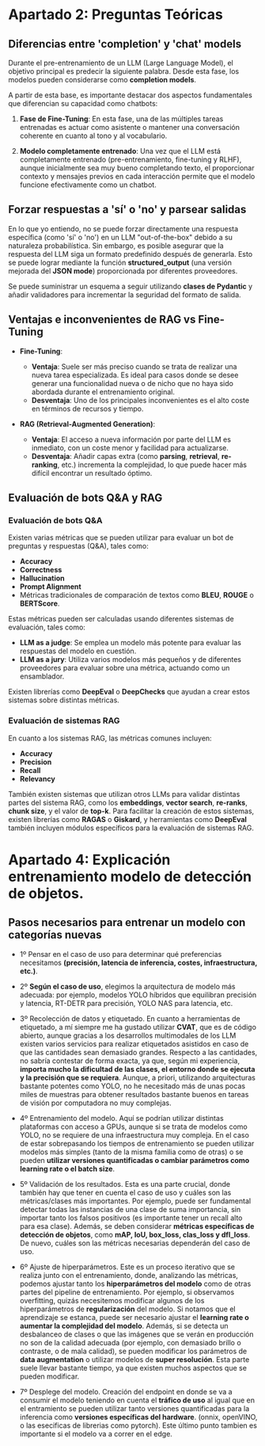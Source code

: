 # Apartado 2: Preguntas Teóricas

## Diferencias entre 'completion' y 'chat' models

Durante el pre-entrenamiento de un LLM (Large Language Model), el objetivo principal es predecir la siguiente palabra. Desde esta fase, los modelos pueden considerarse como **completion models**.

A partir de esta base, es importante destacar dos aspectos fundamentales que diferencian su capacidad como chatbots:

1. **Fase de Fine-Tuning**: En esta fase, una de las múltiples tareas entrenadas es actuar como asistente o mantener una conversación coherente en cuanto al tono y al vocabulario.
   
2. **Modelo completamente entrenado**: Una vez que el LLM está completamente entrenado (pre-entrenamiento, fine-tuning y RLHF), aunque inicialmente sea muy bueno completando texto, el proporcionar contexto y mensajes previos en cada interacción permite que el modelo funcione efectivamente como un chatbot.

## Forzar respuestas a 'sí' o 'no' y parsear salidas

En lo que yo entiendo, no se puede forzar directamente una respuesta específica (como 'sí' o 'no') en un LLM "out-of-the-box" debido a su naturaleza probabilística. Sin embargo, es posible asegurar que la respuesta del LLM siga un formato predefinido después de generarla. Esto se puede lograr mediante la función **structured_output** (una versión mejorada del **JSON mode**) proporcionada por diferentes proveedores.

Se puede suministrar un esquema a seguir utilizando **clases de Pydantic** y añadir validadores para incrementar la seguridad del formato de salida.

## Ventajas e inconvenientes de RAG vs Fine-Tuning

- **Fine-Tuning**:
  - **Ventaja**: Suele ser más preciso cuando se trata de realizar una nueva tarea especializada. Es ideal para casos donde se desee generar una funcionalidad nueva o de nicho que no haya sido abordada durante el entrenamiento original.
  - **Desventaja**: Uno de los principales inconvenientes es el alto coste en términos de recursos y tiempo.

- **RAG (Retrieval-Augmented Generation)**:
  - **Ventaja**: El acceso a nueva información por parte del LLM es inmediato, con un coste menor y facilidad para actualizarse.
  - **Desventaja**: Añadir capas extra (como **parsing**, **retrieval**, **re-ranking**, etc.) incrementa la complejidad, lo que puede hacer más difícil encontrar un resultado óptimo.

## Evaluación de bots Q&A y RAG

### Evaluación de bots Q&A

Existen varias métricas que se pueden utilizar para evaluar un bot de preguntas y respuestas (Q&A), tales como:

- **Accuracy**
- **Correctness**
- **Hallucination**
- **Prompt Alignment**
- Métricas tradicionales de comparación de textos como **BLEU**, **ROUGE** o **BERTScore**.

Estas métricas pueden ser calculadas usando diferentes sistemas de evaluación, tales como:

- **LLM as a judge**: Se emplea un modelo más potente para evaluar las respuestas del modelo en cuestión.
- **LLM as a jury**: Utiliza varios modelos más pequeños y de diferentes proveedores para evaluar sobre una métrica, actuando como un ensamblador.

Existen librerías como **DeepEval** o **DeepChecks** que ayudan a crear estos sistemas sobre distintas métricas.

### Evaluación de sistemas RAG

En cuanto a los sistemas RAG, las métricas comunes incluyen:

- **Accuracy**
- **Precision**
- **Recall**
- **Relevancy**

También existen sistemas que utilizan otros LLMs para validar distintas partes del sistema RAG, como los **embeddings**, **vector search**, **re-ranks**, **chunk size**, y el valor de **top-k**. Para facilitar la creación de estos sistemas, existen librerías como **RAGAS** o **Giskard**, y herramientas como **DeepEval** también incluyen módulos específicos para la evaluación de sistemas RAG.


# Apartado 4: Explicación entrenamiento modelo de detección de objetos.
## Pasos necesarios para entrenar un modelo con categorías nuevas
- 1º Pensar en el caso de uso para determinar qué preferencias necesitamos **(precisión, latencia de inferencia, costes, infraestructura, etc.)**.

- 2º **Según el caso de uso**, elegimos la arquitectura de modelo más adecuada: por ejemplo, modelos YOLO híbridos que equilibran precisión y latencia, RT-DETR para precisión, YOLO NAS para latencia, etc.

- 3º Recolección de datos y etiquetado. En cuanto a herramientas de etiquetado, a mí siempre me ha gustado utilizar **CVAT**, que es de código abierto, aunque gracias a los desarrollos multimodales de los LLM existen varios servicios para realizar etiquetados asistidos en caso de que las cantidades sean demasiado grandes. Respecto a las cantidades, no sabría contestar de forma exacta, ya que, según mi experiencia, **importa mucho la dificultad de las clases, el entorno donde se ejecuta y la precisión que se requiera**. Aunque, a priori, utilizando arquitecturas bastante potentes como YOLO, no he necesitado más de unas pocas miles de muestras para obtener resultados bastante buenos en tareas de visión por computadora no muy complejas.

- 4º Entrenamiento del modelo. Aquí se podrían utilizar distintas plataformas con acceso a GPUs, aunque si se trata de modelos como YOLO, no se requiere de una infraestructura muy compleja. En el caso de estar sobrepasando los tiempos de entrenamiento se pueden utilizar modelos más simples (tanto de la misma familia como de otras) o se pueden **utilizar versiones quantificadas o cambiar parámetros como learning rate o el batch size**.

- 5º Validación de los resultados. Esta es una parte crucial, donde también hay que tener en cuenta el caso de uso y cuáles son las métricas/clases más importantes. Por ejemplo, puede ser fundamental detectar todas las instancias de una clase de suma importancia, sin importar tanto los falsos positivos (es importante tener un recall alto para esa clase). Además, se deben considerar **métricas específicas de detección de objetos**, como **mAP, IoU, box_loss, clas_loss y dfl_loss**. De nuevo, cuáles son las métricas necesarias dependerán del caso de uso.

- 6º Ajuste de hiperparámetros. Este es un proceso iterativo que se realiza junto con el entrenamiento, donde, analizando las métricas, podemos ajustar tanto los **hiperparámetros del modelo** como de otras partes del pipeline de entrenamiento. Por ejemplo, si observamos overfitting, quizás necesitemos modificar algunos de los hiperparámetros de **regularización** del modelo. Si notamos que el aprendizaje se estanca, puede ser necesario ajustar el **learning rate o aumentar la complejidad del modelo**. Además, si se detecta un desbalanceo de clases o que las imágenes que se verán en producción no son de la calidad adecuada (por ejemplo, con demasiado brillo o contraste, o de mala calidad), se pueden modificar los parámetros de **data augmentation** o utilizar modelos de **super resolución**. Esta parte suele llevar bastante tiempo, ya que existen muchos aspectos que se pueden modificar.

- 7º Desplege del modelo. Creación del endpoint en donde se va a consumir el modelo teniendo en cuenta el **tráfico de uso** al igual que en el entramiento se pueden utilizar tanto versiones quantificadas para la inferencia como **versiones específicas del hardware**. (onnix, openVINO, o las esecificas de librerias como pytorch). Este último punto tambien es importante si el modelo va a correr en el edge.